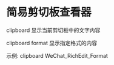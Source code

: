 
# 简易剪切板查看器

clipboard  显示当前剪切板中的文字内容

clipboard format  显示指定格式的内容

示例:
clipboard WeChat_RichEdit_Format




